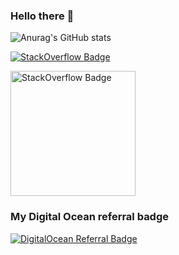 ### Hello there 👋
![Anurag's GitHub stats](https://github-readme-stats.vercel.app/api?username=rey-aquino&show_icons=true&theme=radical)

<a href="https://stackoverflow.com/users/12391896/rey-v-aquino"><img src="https://stackoverflow.design/assets/img/logos/so/logo-stackoverflow.svg" alt="StackOverflow Badge" /></a>

<a href="https://www.linkedin.com/public-profile/settings?trk=d_flagship3_profile_self_view_public_profile"><img src="https://upload.wikimedia.org/wikipedia/commons/a/aa/LinkedIn_2021.svg" alt="StackOverflow Badge" width="200" height="200" /></a>

### My Digital Ocean referral badge 
<a href="https://www.digitalocean.com/?refcode=1503f3598831&utm_campaign=Referral_Invite&utm_medium=Referral_Program&utm_source=badge"><img src="https://web-platforms.sfo2.cdn.digitaloceanspaces.com/WWW/Badge%202.svg" alt="DigitalOcean Referral Badge" /></a>
